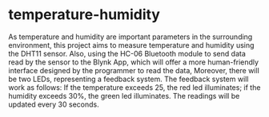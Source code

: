 # temperature-humidity

As temperature and humidity are important parameters in the surrounding environment, this project aims to measure temperature and humidity using the DHT11 sensor. Also, using the HC-06 Bluetooth module to send data read by the sensor to the Blynk App, which will offer a more human-friendly interface designed by the programmer to read the data, Moreover, there will be two LEDs, representing a feedback system. 
The feedback system will work as follows: If the temperature exceeds 25, the red led illuminates; if the humidity exceeds 30%, the green led illuminates. The readings will be updated every 30 seconds. 
